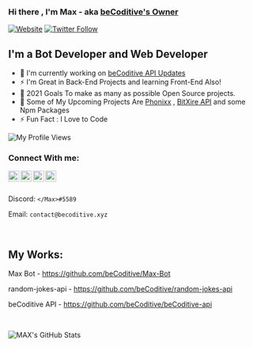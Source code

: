 ### Hi there , I'm Max - aka [beCoditive's Owner](https://github.com/beCoditive)

[![Website](https://img.shields.io/website?label=beCoditive-API&style=for-the-badge&url=https%3A%2F%2Fapi.becoditive.xyz)](https://api.becoditive.xyz)
[![Twitter Follow](https://img.shields.io/twitter/follow/BCoditive?color=1DA1F2&logo=twitter&style=for-the-badge)](https://twitter.com/BCoditive)



## I'm a Bot Developer and Web Developer
- 🤖 I'm currently working on [beCoditive API Updates](https://github.com/beCoditive/beCoditive-API)
- ⚡ I'm Great in Back-End Projects and learning Front-End Also!
- 🥅 2021 Goals To make as many as possible Open Source projects.
- 🤖 Some of My Upcoming Projects Are  [Phonixx](https://dsc.gg/phonixx) , [BitXire API](https://discord.gg/kZbbMSDnBc) and some Npm Packages
- ⚡ Fun Fact : I Love to Code

![My Profile Views](https://komarev.com/ghpvc/?username=Max2408)

### Connect With me: 
 <a href="https://discord.gg/BgWv28uQD4" rel="nofollow">
  <img alt="Phoenixx Support" src="https://raw.githubusercontent.com/peterthehan/peterthehan/master/assets/discord.svg" style="max-width:100%;" width="22px" align="left"></a>
  <a href="https://instagram.com/beCoditive" rel="nofollow">
  <img alt="beCoditive's Insta" src="https://www.freepnglogos.com/uploads/instagram-social-media-logo-for-your-works-png-format-19.png" style="max-width:100%;" width="22px" align="left"></a>
 <a href="https://dev.to/max2408">
  <img src="https://d2fltix0v2e0sb.cloudfront.net/dev-badge.svg" alt="Max's DEV Community Profile" style="max-width:100%;" width="22px" align="left">
 </a>
 <a href="https://twitter.com/BCoditive" rel="nofollow">
  <img alt="beCoditive's Twitter" src="https://raw.githubusercontent.com/peterthehan/peterthehan/master/assets/twitter.svg" style="max-width:100%;" width="22px" align="left"></a><br><br>

Discord: ``</Max>#5589``

Email: ``contact@becoditive.xyz``
  
  
<br>
   

## My Works:
Max Bot - https://github.com/beCoditive/Max-Bot

random-jokes-api - https://github.com/beCoditive/random-jokes-api

beCoditive API - https://github.com/beCoditive/beCoditive-api
 
<br>

<p align="left">
<img alt="MAX's GitHub Stats" src="https://github-readme-stats.vercel.app/api?username=Max2408&include_all_commits=true&count_private=true&show_icons=true&line_height=20&title_color=7A7ADB&icon_color=2234AE&text_color=D3D3D3&bg_color=0,000000,130F40" />
</p>

